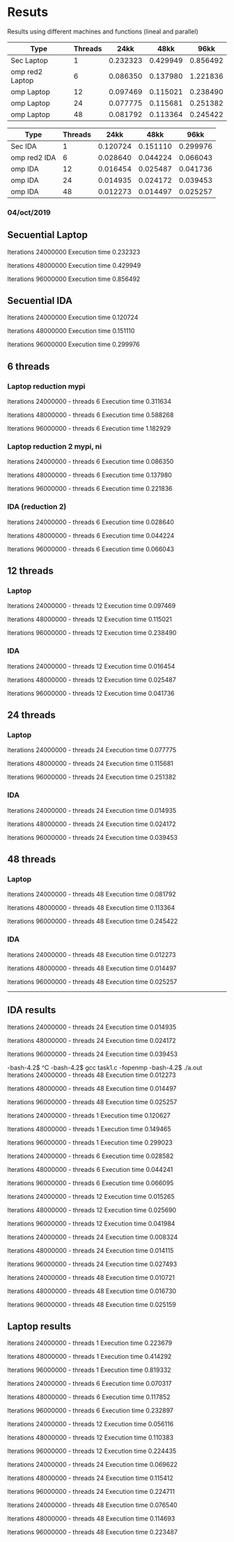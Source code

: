 # Resuts
Results using different machines and functions (lineal and parallel)

| Type | Threads| 24kk | 48kk | 96kk |
|------|------|---|------|------|
|Sec Laptop| 1|0.232323 	| 0.429949 	| 0.856492 	|
| omp red2 Laptop	|6| 0.086350 	| 0.137980 	| 1.221836 	|
| omp Laptop|12|0.097469|0.115021|0.238490|
|omp Laptop|24|0.077775 |0.115681| 0.251382|
| omp Laptop|48|0.081792| 0.113364| 0.245422|



| Type | Threads| 24kk | 48kk | 96kk |
|------|------|---|------|------|
|Sec IDA| 1|0.120724 	| 0.151110 	| 0.299976 	|
| omp red2 IDA|6| 0.028640| 0.044224| 0.066043|
|omp IDA|12|0.016454| 0.025487 |0.041736|
|omp IDA|24|0.014935| 0.024172| 0.039453|
|omp IDA |48|0.012273| 0.014497| 0.025257|


### 04/oct/2019
## Secuential Laptop

Iterations 24000000     Execution time 0.232323

Iterations 48000000     Execution time 0.429949

Iterations 96000000     Execution time 0.856492

## Secuential IDA

Iterations 24000000     Execution time 0.120724

Iterations 48000000     Execution time 0.151110

Iterations 96000000     Execution time 0.299976 

## 6 threads
### Laptop reduction mypi

Iterations 24000000 - threads 6 Execution time 0.311634 

Iterations 48000000 - threads 6 Execution time 0.588268 

Iterations 96000000 - threads 6 Execution time 1.182929 
### Laptop reduction 2 mypi, ni

Iterations 24000000 - threads 6 Execution time 0.086350 

Iterations 48000000 - threads 6 Execution time 0.137980 

Iterations 96000000 - threads 6 Execution time 0.221836 

### IDA (reduction 2)

Iterations 24000000 - threads 6 Execution time 0.028640 

Iterations 48000000 - threads 6 Execution time 0.044224 

Iterations 96000000 - threads 6 Execution time 0.066043 

## 12 threads
### Laptop
Iterations 24000000 - threads 12        Execution time 0.097469 

Iterations 48000000 - threads 12        Execution time 0.115021 

Iterations 96000000 - threads 12        Execution time 0.238490 

### IDA
Iterations 24000000 - threads 12        Execution time 0.016454  

Iterations 48000000 - threads 12        Execution time 0.025487 

Iterations 96000000 - threads 12        Execution time 0.041736 
## 24 threads
### Laptop
Iterations 24000000 - threads 24        Execution time 0.077775  

Iterations 48000000 - threads 24        Execution time 0.115681 

Iterations 96000000 - threads 24        Execution time 0.251382 
### IDA
Iterations 24000000 - threads 24        Execution time 0.014935  

Iterations 48000000 - threads 24        Execution time 0.024172 

Iterations 96000000 - threads 24        Execution time 0.039453 
## 48 threads
### Laptop
 Iterations 24000000 - threads 48        Execution time 0.081792  

Iterations 48000000 - threads 48        Execution time 0.113364 

Iterations 96000000 - threads 48        Execution time 0.245422 

### IDA 
Iterations 24000000 - threads 48        Execution time 0.012273  

Iterations 48000000 - threads 48        Execution time 0.014497 

Iterations 96000000 - threads 48        Execution time 0.025257 

****
## IDA results
Iterations 24000000 - threads 24        Execution time 0.014935 

Iterations 48000000 - threads 24        Execution time 0.024172
 

Iterations 96000000 - threads 24        Execution time 0.039453
 

-bash-4.2$ ^C
-bash-4.2$ gcc task1.c -fopenmp
-bash-4.2$ ./a.out
Iterations 24000000 - threads 48        Execution time 0.012273
     

Iterations 48000000 - threads 48        Execution time 0.014497
         

Iterations 96000000 - threads 48        Execution time 0.025257
         
 
Iterations 24000000 - threads 1 Execution time 0.120627
        

Iterations 48000000 - threads 1 Execution time 0.149465
        

Iterations 96000000 - threads 1 Execution time 0.299023
       

Iterations 24000000 - threads 6 Execution time 0.028582
      

Iterations 48000000 - threads 6 Execution time 0.044241
      

Iterations 96000000 - threads 6 Execution time 0.066095
     

Iterations 24000000 - threads 12        Execution time 0.015265
        

Iterations 48000000 - threads 12        Execution time 0.025690
         

Iterations 96000000 - threads 12        Execution time 0.041984
         

Iterations 24000000 - threads 24        Execution time 0.008324
        

Iterations 48000000 - threads 24        Execution time 0.014115
         

Iterations 96000000 - threads 24        Execution time 0.027493
         

Iterations 24000000 - threads 48        Execution time 0.010721
         

Iterations 48000000 - threads 48        Execution time 0.016730
        

Iterations 96000000 - threads 48        Execution time 0.025159
        


## Laptop results
Iterations 24000000 - threads 1 Execution time 0.223679
        
Iterations 48000000 - threads 1 Execution time 0.414292
         
Iterations 96000000 - threads 1 Execution time 0.819332
        
Iterations 24000000 - threads 6 Execution time 0.070317
        
Iterations 48000000 - threads 6 Execution time 0.117852
         
Iterations 96000000 - threads 6 Execution time 0.232897
        
Iterations 24000000 - threads 12        Execution time 0.056116
         
Iterations 48000000 - threads 12        Execution time 0.110383
        
Iterations 96000000 - threads 12        Execution time 0.224435
       
Iterations 24000000 - threads 24        Execution time 0.069622
        
Iterations 48000000 - threads 24        Execution time 0.115412
        
Iterations 96000000 - threads 24        Execution time 0.224711
        
Iterations 24000000 - threads 48        Execution time 0.076540
        
Iterations 48000000 - threads 48        Execution time 0.114693
        
Iterations 96000000 - threads 48        Execution time 0.223487
        
